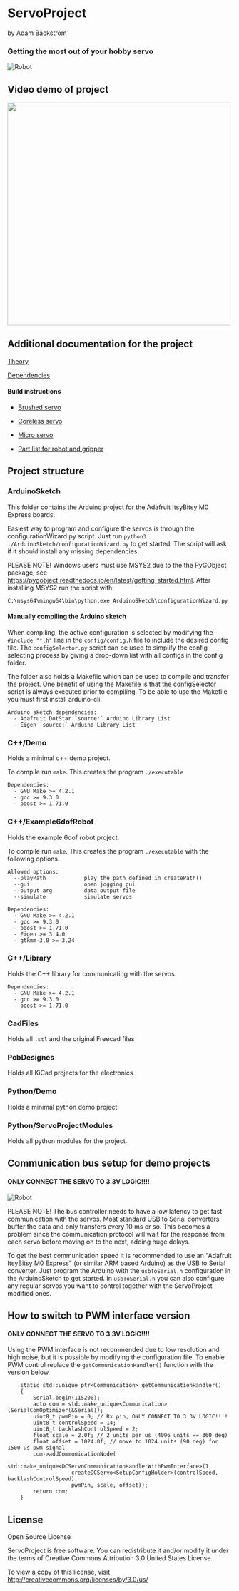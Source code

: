 # ServoProject
by Adam Bäckström
### Getting the most out of your hobby servo

![Robot](Doc/readmeResources/robot.jpg)

Video demo of project
---------------------

[<img width="500px" src="Doc/readmeResources/VideoTutorialImage.png">](https://youtu.be/ECLrLupFW10)

Additional documentation for the project
----------------------------------------

[Theory](Doc/Theory.md)

[Dependencies](Doc/Dependencies.md)

#### Build instructions

 * [Brushed servo](Doc/BuildInstructionsBrushedServo.md)

 * [Coreless servo](Doc/BuildInstructionsCorelessServo.md)

 * [Micro servo](Doc/BuildInstructionsMicroServo.md)

 * [Part list for robot and gripper](Doc/PartListForRobotAndGripper.md)


Project structure
----------------

### ArduinoSketch

This folder contains the Arduino project for the Adafruit ItsyBitsy M0 Express boards.

Easiest way to program and configure the servos is through the configurationWizard.py script.
Just run `python3 ./ArduinoSketch/configurationWizard.py` to get started. The script will ask if it should install any missing dependencies.

PLEASE NOTE!
Windows users must use MSYS2 due to the the PyGObject package, see https://pygobject.readthedocs.io/en/latest/getting_started.html. After installing MSYS2 run the script with:
```
C:\msys64\mingw64\bin\python.exe ArduinoSketch\configurationWizard.py
```

#### Manually compiling the Arduino sketch

When compiling, the active configuration is selected by modifying the `#include "*.h"` line in the `config/config.h` file to include the desired config file. The `configSelector.py` script can be used to simplify the config selecting process by giving a drop-down list with all configs in the config folder.

The folder also holds a Makefile which can be used to compile and transfer the project. One benefit of using the Makefile is that the configSelector script is always executed prior to compiling. To be able to use the Makefile you must first install arduino-cli.

```
Arduino sketch dependencies:
  - Adafruit DotStar `source:` Arduino Library List
  - Eigen `source:` Arduino Library List
```

### C++/Demo

Holds a minimal c++ demo project.

To compile run `make`. This creates the program `./executable`
```
Dependencies:
  - GNU Make >= 4.2.1
  - gcc >= 9.3.0
  - boost >= 1.71.0
```

### C++/Example6dofRobot

Holds the example 6dof robot project.

To compile run `make`. This creates the program `./executable` with the following options.

```
Allowed options:
  --playPath            play the path defined in createPath()
  --gui                 open jogging gui
  --output arg          data output file
  --simulate            simulate servos

```
```
Dependencies:
  - GNU Make >= 4.2.1
  - gcc >= 9.3.0
  - boost >= 1.71.0
  - Eigen >= 3.4.0
  - gtkmm-3.0 >= 3.24
```

### C++/Library

Holds the C++ library for communicating with the servos.
```
Dependencies:
  - GNU Make >= 4.2.1
  - gcc >= 9.3.0
  - boost >= 1.71.0
```

### CadFiles

Holds all `.stl` and the original Freecad files

### PcbDesignes

Holds all KiCad projects for the electronics

### Python/Demo

Holds a minimal python demo project.

### Python/ServoProjectModules

Holds all python modules for the project.

Communication bus setup for demo projects
-----------------------------------------

#### ONLY CONNECT THE SERVO TO 3.3V LOGIC!!!!

![Robot](Doc/readmeResources/UartBusPlain.svg)

PLEASE NOTE! The bus controller needs to have a low latency to get fast communication with the servos. Most standard USB to Serial converters buffer the data and only transfers every 10 ms or so. This becomes a problem since the communication protocol will wait for the response from each servo before moving on to the next, adding huge delays.

To get the best communication speed it is recommended to use an "Adafruit ItsyBitsy M0 Express" (or similar ARM based Arduino) as the USB to Serial converter. Just program the Arduino with the `usbToSerial.h` configuration in the ArduinoSketch to get started. In `usbToSerial.h` you can also configure any regular servos you want to control together with the ServoProject modified ones.

How to switch to PWM interface version
--------------------------------------

#### ONLY CONNECT THE SERVO TO 3.3V LOGIC!!!!

Using the PWM interface is not recommended due to low resolution and high noise, but it is possible by modifying the configuration file. To enable PWM control replace the `getCommunicationHandler()` function with the version below.

```
    static std::unique_ptr<Communication> getCommunicationHandler()
    {
        Serial.begin(115200);
        auto com = std::make_unique<Communication>(SerialComOptimizer(&Serial));
        uint8_t pwmPin = 0; // Rx pin, ONLY CONNECT TO 3.3V LOGIC!!!!
        uint8_t controlSpeed = 14;
        uint8_t backlashControlSpeed = 2;
        float scale = 2.0f; // 2 units per us (4096 units == 360 deg)
        float offset = 1024.0f; // move to 1024 units (90 deg) for 1500 us pwm signal
        com->addCommunicationNode(
                std::make_unique<DCServoCommunicationHandlerWithPwmInterface>(1,
                    createDCServo<SetupConfigHolder>(controlSpeed, backlashControlSpeed),
                    pwmPin, scale, offset));
        return com;
    }
```

License
-------

Open Source License

ServoProject is free software. You can redistribute it and/or modify it under the terms of Creative Commons Attribution 3.0 United States License.

To view a copy of this license, visit
http://creativecommons.org/licenses/by/3.0/us/
